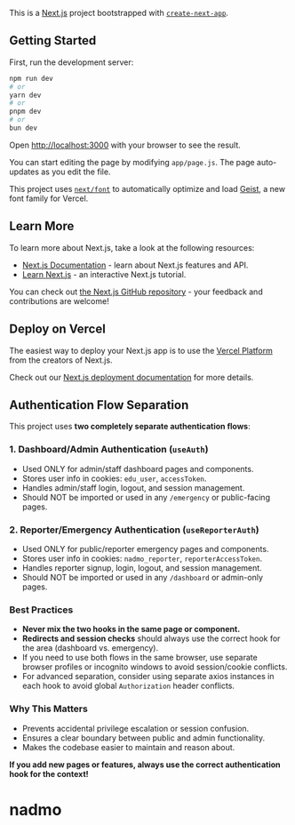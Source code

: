 This is a [Next.js](https://nextjs.org) project bootstrapped with [`create-next-app`](https://github.com/vercel/next.js/tree/canary/packages/create-next-app).

## Getting Started

First, run the development server:

```bash
npm run dev
# or
yarn dev
# or
pnpm dev
# or
bun dev
```

Open [http://localhost:3000](http://localhost:3000) with your browser to see the result.

You can start editing the page by modifying `app/page.js`. The page auto-updates as you edit the file.

This project uses [`next/font`](https://nextjs.org/docs/app/building-your-application/optimizing/fonts) to automatically optimize and load [Geist](https://vercel.com/font), a new font family for Vercel.

## Learn More

To learn more about Next.js, take a look at the following resources:

- [Next.js Documentation](https://nextjs.org/docs) - learn about Next.js features and API.
- [Learn Next.js](https://nextjs.org/learn) - an interactive Next.js tutorial.

You can check out [the Next.js GitHub repository](https://github.com/vercel/next.js) - your feedback and contributions are welcome!

## Deploy on Vercel

The easiest way to deploy your Next.js app is to use the [Vercel Platform](https://vercel.com/new?utm_medium=default-template&filter=next.js&utm_source=create-next-app&utm_campaign=create-next-app-readme) from the creators of Next.js.

Check out our [Next.js deployment documentation](https://nextjs.org/docs/app/building-your-application/deploying) for more details.

## Authentication Flow Separation

This project uses **two completely separate authentication flows**:

### 1. Dashboard/Admin Authentication (`useAuth`)
- Used ONLY for admin/staff dashboard pages and components.
- Stores user info in cookies: `edu_user`, `accessToken`.
- Handles admin/staff login, logout, and session management.
- Should NOT be imported or used in any `/emergency` or public-facing pages.

### 2. Reporter/Emergency Authentication (`useReporterAuth`)
- Used ONLY for public/reporter emergency pages and components.
- Stores user info in cookies: `nadmo_reporter`, `reporterAccessToken`.
- Handles reporter signup, login, logout, and session management.
- Should NOT be imported or used in any `/dashboard` or admin-only pages.

### Best Practices
- **Never mix the two hooks in the same page or component.**
- **Redirects and session checks** should always use the correct hook for the area (dashboard vs. emergency).
- If you need to use both flows in the same browser, use separate browser profiles or incognito windows to avoid session/cookie conflicts.
- For advanced separation, consider using separate axios instances in each hook to avoid global `Authorization` header conflicts.

### Why This Matters
- Prevents accidental privilege escalation or session confusion.
- Ensures a clear boundary between public and admin functionality.
- Makes the codebase easier to maintain and reason about.

**If you add new pages or features, always use the correct authentication hook for the context!**
# nadmo
